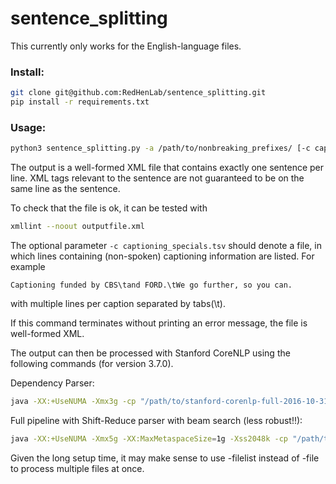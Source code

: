 # sentence_splitting


This currently only works for the English-language files.

### Install:
```bash
git clone git@github.com:RedHenLab/sentence_splitting.git
pip install -r requirements.txt
```

### Usage:
```bash
python3 sentence_splitting.py -a /path/to/nonbreaking_prefixes/ [-c captioning_specials.tsv] inputfile.txt | perl filter_metainfo_from_cclines.pl path/to/dictionaries | perl join_lines.pl > outputfile.xml
```

The output is a well-formed XML file that contains exactly one sentence per line. XML tags relevant to the sentence are not guaranteed to be on the same line as the sentence.

To check that the file is ok, it can be tested with
```bash
xmllint --noout outputfile.xml
```
The optional parameter `-c captioning_specials.tsv` should denote a file, in which lines containing (non-spoken) captioning information are listed. For example
```
Captioning funded by CBS\tand FORD.\tWe go further, so you can.
```
with multiple lines per caption separated by tabs(\t).

If this command terminates without printing an error message, the file is well-formed XML.

The output can then be processed with Stanford CoreNLP using the following commands (for version 3.7.0).

Dependency Parser:
```bash
java -XX:+UseNUMA -Xmx3g -cp "/path/to/stanford-corenlp-full-2016-10-31/*" edu.stanford.nlp.pipeline.StanfordCoreNLP -pos.model edu/stanford/nlp/models/pos-tagger/english-caseless-left3words-distsim.tagger -parse.model edu/stanford/nlp/models/srparser/englishSR.beam.ser.gz -annotators tokenize,cleanxml,ssplit,pos,truecase,lemma,ner,depparse -parse.maxlen 100 -ssplit.eolonly true -truecase.overwriteText true -outputFormat json -file outputfile.xml
```
Full pipeline with Shift-Reduce parser with beam search (less robust!!):
```bash
java -XX:+UseNUMA -Xmx5g -XX:MaxMetaspaceSize=1g -Xss2048k -cp "/path/to/stanford-corenlp-full-2016-10-31/*" edu.stanford.nlp.pipeline.StanfordCoreNLP -pos.model edu/stanford/nlp/models/pos-tagger/english-caseless-left3words-distsim.tagger -parse.model edu/stanford/nlp/models/srparser/englishSR.beam.ser.gz -annotators tokenize,cleanxml,ssplit,pos,truecase,lemma,ner,parse,dcoref,relation,natlog,quote,sentiment -parse.maxlen 100 -ssplit.eolonly true -coref.algorithm neural -truecase.overwriteText true -outputFormat json -file outputfile.xml
```

Given the long setup time, it may make sense to use -filelist instead of -file to process multiple files at once.
